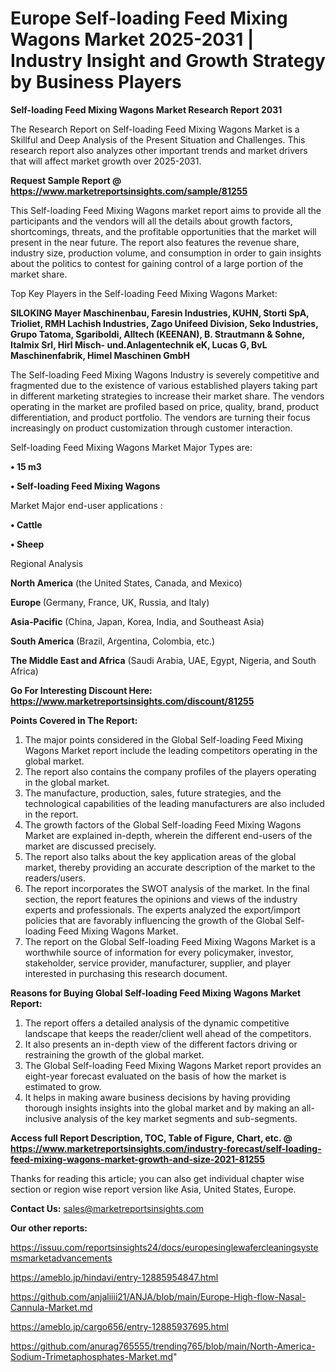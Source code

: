 # Europe Self-loading Feed Mixing Wagons Market 2025-2031 | Industry Insight and Growth Strategy by Business Players

<strong>Self-loading Feed Mixing Wagons Market Research Report 2031</strong>

The Research Report on Self-loading Feed Mixing Wagons Market is a Skillful and Deep Analysis of the Present Situation and Challenges. This research report also analyzes other important trends and market drivers that will affect market growth over 2025-2031.

<strong>Request Sample Report @ <a href=https://www.marketreportsinsights.com/sample/81255>https://www.marketreportsinsights.com/sample/81255</a></strong>

This Self-loading Feed Mixing Wagons market report aims to provide all the participants and the vendors will all the details about growth factors, shortcomings, threats, and the profitable opportunities that the market will present in the near future. The report also features the revenue share, industry size, production volume, and consumption in order to gain insights about the politics to contest for gaining control of a large portion of the market share.

Top Key Players in the Self-loading Feed Mixing Wagons Market:

<strong>SILOKING Mayer Maschinenbau, Faresin Industries, KUHN, Storti SpA, Trioliet, RMH Lachish Industries, Zago Unifeed Division, Seko Industries, Grupo Tatoma, Sgariboldi, Alltech (KEENAN), B. Strautmann & Sohne, Italmix Srl, Hirl Misch- und.Anlagentechnik eK, Lucas G, BvL Maschinenfabrik, Himel Maschinen GmbH</strong>

The Self-loading Feed Mixing Wagons Industry is severely competitive and fragmented due to the existence of various established players taking part in different marketing strategies to increase their market share. The vendors operating in the market are profiled based on price, quality, brand, product differentiation, and product portfolio. The vendors are turning their focus increasingly on product customization through customer interaction.

Self-loading Feed Mixing Wagons Market Major Types are:

<strong>• 15 m3

• Self-loading Feed Mixing Wagons</strong>

Market Major end-user applications :

<strong>• Cattle

• Sheep</strong>

Regional Analysis

</u><strong><b>North America</b></strong> (the United States, Canada, and Mexico)

<strong><b>Europe </b></strong>(Germany, France, UK, Russia, and Italy)

<strong><b>Asia-Pacific</b></strong> (China, Japan, Korea, India, and Southeast Asia)

<strong><b>South America</b></strong> (Brazil, Argentina, Colombia, etc.)

<strong><b>The Middle East and Africa</b></strong> (Saudi Arabia, UAE, Egypt, Nigeria, and South Africa)

<strong>Go For Interesting Discount Here: <a href=https://www.marketreportsinsights.com/discount/81255>https://www.marketreportsinsights.com/discount/81255</a></strong>

<strong>Points Covered in The Report:</strong>
<ol>
  <li>The major points considered in the Global Self-loading Feed Mixing Wagons Market report include the leading competitors operating in the global market.</li>
  <li>The report also contains the company profiles of the players operating in the global market.</li>
  <li>The manufacture, production, sales, future strategies, and the technological capabilities of the leading manufacturers are also included in the report.</li>
  <li>The growth factors of the Global Self-loading Feed Mixing Wagons Market are explained in-depth, wherein the different end-users of the market are discussed precisely.</li>
  <li>The report also talks about the key application areas of the global market, thereby providing an accurate description of the market to the readers/users.</li>
  <li>The report incorporates the SWOT analysis of the market. In the final section, the report features the opinions and views of the industry experts and professionals. The experts analyzed the export/import policies that are favorably influencing the growth of the Global Self-loading Feed Mixing Wagons Market.</li>
  <li>The report on the Global Self-loading Feed Mixing Wagons Market is a worthwhile source of information for every policymaker, investor, stakeholder, service provider, manufacturer, supplier, and player interested in purchasing this research document.</li>
</ol>
<strong>Reasons for Buying Global Self-loading Feed Mixing Wagons Market Report:</strong>

<ol>
  <li>The report offers a detailed analysis of the dynamic competitive landscape that keeps the reader/client well ahead of the competitors.</li>
  <li>It also presents an in-depth view of the different factors driving or restraining the growth of the global market.</li>
  <li>The Global Self-loading Feed Mixing Wagons Market report provides an eight-year forecast evaluated on the basis of how the market is estimated to grow.</li>
  <li>It helps in making aware business decisions by having providing thorough insights insights into the global market and by making an all-inclusive analysis of the key market segments and sub-segments.</li>
</ol>
<strong>Access full Report Description, TOC, Table of Figure, Chart, etc. @ <a href=https://www.marketreportsinsights.com/industry-forecast/self-loading-feed-mixing-wagons-market-growth-and-size-2021-81255>https://www.marketreportsinsights.com/industry-forecast/self-loading-feed-mixing-wagons-market-growth-and-size-2021-81255</a></strong>


Thanks for reading this article; you can also get individual chapter wise section or region wise report version like Asia, United States, Europe.

<strong>Contact Us:</strong>
sales@marketreportsinsights.com

<strong>Our other reports:</strong>

<a href=https://issuu.com/reportsinsights24/docs/europesinglewafercleaningsystemsmarketadvancements>https://issuu.com/reportsinsights24/docs/europesinglewafercleaningsystemsmarketadvancements</a>

<a href=https://ameblo.jp/hindavi/entry-12885954847.html>https://ameblo.jp/hindavi/entry-12885954847.html</a>

<a href=https://github.com/anjaliiii21/ANJA/blob/main/Europe-High-flow-Nasal-Cannula-Market.md>https://github.com/anjaliiii21/ANJA/blob/main/Europe-High-flow-Nasal-Cannula-Market.md</a>

<a href=https://ameblo.jp/cargo656/entry-12885937695.html>https://ameblo.jp/cargo656/entry-12885937695.html</a>

<a href=https://github.com/anurag765555/trending765/blob/main/North-America-Sodium-Trimetaphosphates-Market.md>https://github.com/anurag765555/trending765/blob/main/North-America-Sodium-Trimetaphosphates-Market.md</a>"
